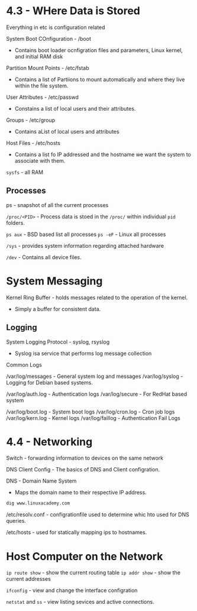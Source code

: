 # 4.3 - WHere Data is Stored

Everything in etc is configuration related

System Boot COnfiguration - /boot
- Contains boot loader ocnfigration files and parameters, Linux kernel, and initial RAM disk

Partition Mount Points - /etc/fstab
- Contains a list of Partiions to mount automatically and where they live within the file system.

User Attributes - /etc/passwd
- Constains a list of local users and their attributes.

Groups - /etc/group
- Contains aList of local users and attributes

Host Files - /etc/hosts
- Contains a list fo IP addressed and the hostname we want the system to associate with them.

`sysfs` - all RAM

## Processes

ps - snapshot of all the current processes

`/proc/<PID>` - Process data is stoed in the `/proc/` within individual `pid` folders.

`ps aux` - BSD based list all processes
`ps -eF` - Linux all processes

`/sys` - provides system information regarding attached hardware

`/dev` - Contains all device files.


# System Messaging

Kernel Ring Buffer - holds messages related to the operation of the kernel.
- Simply a buffer for consistent data.

## Logging

System Logging Protocol - syslog, rsyslog
- Syslog isa service that performs log message collection

Common Logs

/var/log/messages - General system log and messages
/var/log/syslog - Logging for Debian based systems.

/var/log/auth.log - Authentication logs
/var/log/secure - For RedHat based system

/var/log/boot.log - System boot logs
/var/log/cron.log - Cron job logs
/var/log/kern.log - Kernel logs
/var/log/faillog - Authentication Fail Logs

# 4.4 - Networking

Switch - forwarding information to devices on the same network

DNS Client Config - The basics of DNS and Client configration.

DNS - Domain Name System
- Maps the domain name to their respective IP address.

```bash
dig www.linuxacademy.com
```

/etc/resolv.conf - configrationfile used to determine whic hto used for DNS queries.

/etc/hosts - used for statically mapping ips to hostnames.



# Host Computer on the Network

`ip route show` - show the current routing table
`ip addr show` - show the current addresses

`ifconfig` - view and change the interface configration

`netstat` and `ss` - view listing sevices and active connections.
